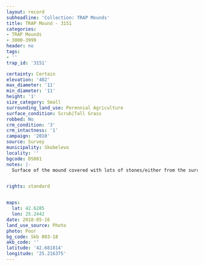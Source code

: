 ```yaml
---
layout: record
subheadline: 'Collection: TRAP Mounds'
title: TRAP Mound - 3151
categories:
- TRAP Mounds
- 3000-3999
header: no
tags:
- ''
trap_id: '3151'

certainty: Certain
elevation: '482'
max_diameter: '11'
min_diameter: '11'
height: '1'
size_category: Small
surrounding_land_use: Perennial Agriculture
surface_condition: Scrub|Tall Grass
robbed: No
crm_condition: '3'
crm_intactness: '1'
campaign: '2010'
source: Survey
municipality: Skobelevo
locality: ''
bgcode: DS001
notes: |-
  Surface of the mound covered with lots of stones/either from the surrounding pasture or from the mound.


rights: standard


maps:
  lat: 42.6285
  lon: 25.2442
date: 2018-05-16
land_use_source: Photo
photo: Poor
bg_code: Skb 003-18
akb_code: ''
latitude: '42.681814'
longitude: '25.216375'
---
```


